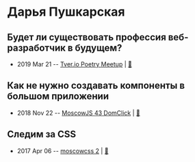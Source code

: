 # Дарья Пушкарская

## Будет ли существовать профессия веб-разработчик в будущем?
- 2019 Mar 21 -- [Tver.io Poetry Meetup](https://youtu.be/1xerBSAwMEI)  | [:notebook:](http://tver.io/meetup/2019/03-poetry/slides/2019-tver-io-poetry-pushkarskaya.pdf)  
## Как не нужно создавать компоненты в большом приложении
- 2018 Nov 22 -- [MoscowJS 43 DomClick](https://youtu.be/vhHrHdtv7Po?t=2162)  | [:notebook:](https://cloud.mail.ru/public/JzW6/2uwWPHurY)  
## Следим за CSS
- 2017 Apr 06 -- [moscowcss 2](https://www.youtube.com/watch?v=67ZnhTpsH-Y)  | [:notebook:](http://slides.com/d_pushkarskaya/css#/)  

